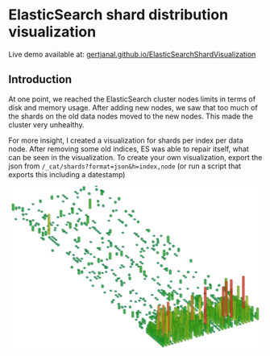 # ElasticSearch shard distribution visualization

Live demo available at: [gertjanal.github.io/ElasticSearchShardVisualization](https://gertjanal.github.io/ElasticSearchShardVisualization/index.html)

## Introduction
At one point, we reached the ElasticSearch cluster nodes limits in terms of disk and memory usage.
After adding new nodes, we saw that too much of the shards on the old data nodes moved to the new nodes.
This made the cluster very unhealthy.

For more insight, I created a visualization for shards per index per data node. After removing some old indices, ES was able to repair itself, what can be seen in the visualization.
To create your own visualization, export the json from `/_cat/shards?format=json&h=index,node` (or run a script that exports this including a datestamp)

![Screenshot.png](https://raw.githubusercontent.com/gertjanal/ElasticSearchShardVisualization/master/Screenshot.png)
